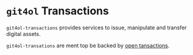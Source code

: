 # `git4ol` Transactions

`git4ol-transactions` provides services to issue, manipulate and transfer digital assets.

`git4ol-transations` are ment top be backed by [open tansactions](http://opentransactions.org/wiki/index.php/Main_Page).
